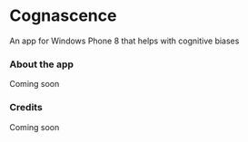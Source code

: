 Cognascence
===========

An app for Windows Phone 8 that helps with cognitive biases

### About the app

Coming soon

### Credits

Coming soon